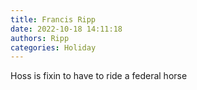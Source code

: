 ```yaml
---
title: Francis Ripp
date: 2022-10-18 14:11:18
authors: Ripp
categories: Holiday
---
```


 Hoss is fixin to have to ride a federal horse